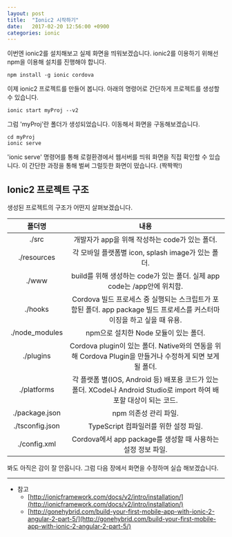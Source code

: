 ```yaml
---
layout: post
title:  "Ionic2 시작하기"
date:   2017-02-20 12:56:00 +0900
categories: ionic
---
```


이번엔 ionic2를 설치해보고 실제 화면을 띄워보겠습니다.
ionic2를 이용하기 위해선 npm을 이용해 설치를 진행해야 합니다.

```
npm install -g ionic cordova
```

이제 ionic2 프로젝트를 만들어 봅니다.
아래의 명령어로 간단하게 프로젝트를 생성할 수 있습니다.

```
ionic start myProj --v2
```

그럼 'myProj'란 폴더가 생성되었습니다.
이동해서 화면을 구동해보겠습니다.

```
cd myProj
ionic serve
```

'ionic serve' 명령어를 통해 로컬환경에서 웹서버를 띄워
화면을 직접 확인할 수 있습니다.
이 간단한 과정을 통해 벌써 그럴듯한 화면이 떴습니다. (짝짝짝!)


Ionic2 프로젝트 구조
-

생성된 프로젝트의 구조가 어떤지 살펴보겠습니다.

| 폴더명				| 내용			|
| :--------------------: | :-----------: |
| ./src | 개발자가 app을 위해 작성하는 code가 있는 폴더.         |
| ./resources	   		| 각 모바일 플랫폼별 icon, splash image가 있는 폴더.         |
| ./www		    		| build를 위해 생성하는 code가 있는 폴더. 실제 app code는 /app안에 위치함.|
| ./hooks	    		| Cordova 빌드 프로세스 중 실행되는 스크립트가 포함된 폴더. app package 빌드 프로세스를 커스터마이징을 하고 싶을 때 유용. |
| ./node_modules   		| npm으로 설치한 Node 모듈이 있는 폴더. |
| ./plugins		   		| Cordova plugin이 있는 폴더. Native와의 연동을 위해 Cordova Plugin을 만들거나 수정하게 되면 보게 될 폴더. |
| ./platforms   		| 각 플랫폼 별(IOS, Android 등) 배포용 코드가 있는 폴더. XCode나 Android Studio로 import 하여 배포할 대상이 되는 코드. |
| ./package.json	 	| npm 의존성 관리 파일.         |
| ./tsconfig.json	 	| TypeScript 컴파일러를 위한 설정 파일.         |
| ./config.xml	 		| Cordova에서 app package를 생성할 때 사용하는 설정 정보 파일.           |

봐도 아직은 감이 잘 안옵니다. 그럼 다음 장에서 화면을 수정하며 실습 해보겠습니다.
- - -
* 참고
    - [http://ionicframework.com/docs/v2/intro/installation/](http://ionicframework.com/docs/v2/intro/installation/)
    - [http://gonehybrid.com/build-your-first-mobile-app-with-ionic-2-angular-2-part-5/](http://gonehybrid.com/build-your-first-mobile-app-with-ionic-2-angular-2-part-5/)

